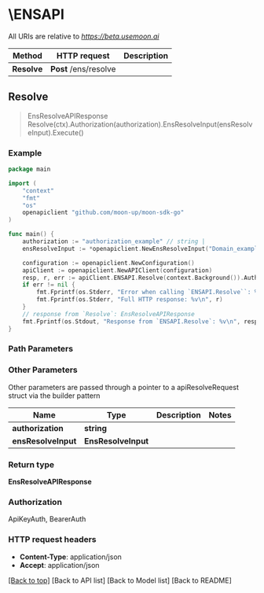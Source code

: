 # \ENSAPI

All URIs are relative to _https://beta.usemoon.ai_

| Method      | HTTP request          | Description |
| ----------- | --------------------- | ----------- |
| **Resolve** | **Post** /ens/resolve |             |

## Resolve

> EnsResolveAPIResponse Resolve(ctx).Authorization(authorization).EnsResolveInput(ensResolveInput).Execute()

### Example

```go
package main

import (
	"context"
	"fmt"
	"os"
	openapiclient "github.com/moon-up/moon-sdk-go"
)

func main() {
	authorization := "authorization_example" // string | 
	ensResolveInput := *openapiclient.NewEnsResolveInput("Domain_example", "ChainId_example") // EnsResolveInput | 

	configuration := openapiclient.NewConfiguration()
	apiClient := openapiclient.NewAPIClient(configuration)
	resp, r, err := apiClient.ENSAPI.Resolve(context.Background()).Authorization(authorization).EnsResolveInput(ensResolveInput).Execute()
	if err != nil {
		fmt.Fprintf(os.Stderr, "Error when calling `ENSAPI.Resolve``: %v\n", err)
		fmt.Fprintf(os.Stderr, "Full HTTP response: %v\n", r)
	}
	// response from `Resolve`: EnsResolveAPIResponse
	fmt.Fprintf(os.Stdout, "Response from `ENSAPI.Resolve`: %v\n", resp)
}
```

### Path Parameters

### Other Parameters

Other parameters are passed through a pointer to a apiResolveRequest struct via the builder pattern

| Name                | Type                | Description | Notes |
| ------------------- | ------------------- | ----------- | ----- |
| **authorization**   | **string**          |             |       |
| **ensResolveInput** | **EnsResolveInput** |             |       |

### Return type

**EnsResolveAPIResponse**

### Authorization

ApiKeyAuth, BearerAuth

### HTTP request headers

* **Content-Type**: application/json
* **Accept**: application/json

[\[Back to top\]](broken-reference) \[Back to API list] \[Back to Model list] \[Back to README]
